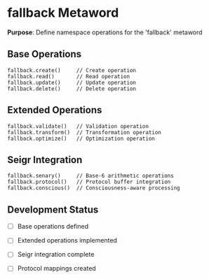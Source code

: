 # fallback Metaword

**Purpose**: Define namespace operations for the 'fallback' metaword

## Base Operations

```hyphos
fallback.create()     // Create operation
fallback.read()       // Read operation  
fallback.update()     // Update operation
fallback.delete()     // Delete operation
```

## Extended Operations

```hyphos
fallback.validate()   // Validation operation
fallback.transform()  // Transformation operation
fallback.optimize()   // Optimization operation
```

## Seigr Integration

```hyphos
fallback.senary()     // Base-6 arithmetic operations
fallback.protocol()   // Protocol buffer integration
fallback.conscious()  // Consciousness-aware processing
```

## Development Status

- [ ] Base operations defined
- [ ] Extended operations implemented  
- [ ] Seigr integration complete
- [ ] Protocol mappings created

